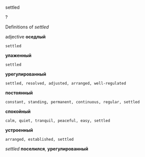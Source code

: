 settled

?


Definitions of _settled_

adjective
**оседлый**

    settled
**улаженный**

    settled
**урегулированный**

    settled, resolved, adjusted, arranged, well-regulated
**постоянный**

    constant, standing, permanent, continuous, regular, settled
**спокойный**

    calm, quiet, tranquil, peaceful, easy, settled
**устроенный**

    arranged, established, settled

_settled_
**поселился**, **урегулированный**